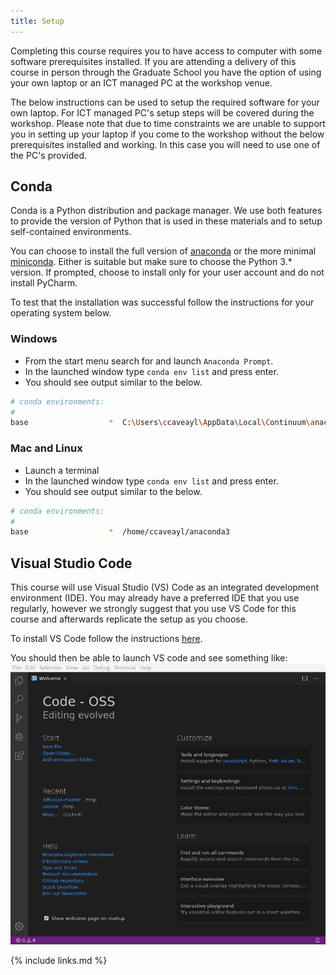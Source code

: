 ```yaml
---
title: Setup
---
```


Completing this course requires you to have access to computer with some
software prerequisites installed. If you are attending a delivery of this course
in person through the Graduate School you have the option of using your own
laptop or an ICT managed PC at the workshop venue.

The below instructions can be used to setup the required software for your own
laptop. For ICT managed PC's setup steps will be covered during the
workshop. Please note that due to time constraints we are unable to support you
in setting up your laptop if you come to the workshop without the below
prerequisites installed and working. In this case you will need to use one of
the PC's provided.

## Conda

Conda is a Python distribution and package manager. We use both features to
provide the version of Python that is used in these materials and to setup
self-contained environments.

You can choose to install the full version of [anaconda][] or the more minimal
[miniconda][]. Either is suitable but make sure to choose the Python 3.*
version. If prompted, choose to install only for your user account and do not
install PyCharm.

[anaconda]: https://docs.anaconda.com/anaconda/install/
[miniconda]: https://docs.conda.io/projects/conda/en/latest/user-guide/install/

To test that the installation was successful follow the instructions for your
operating system below.

### Windows

* From the start menu search for and launch `Anaconda Prompt`.
* In the launched window type `conda env list` and press enter.
* You should see output similar to the below.

```bash
# conda environments:
#
base                  *  C:\Users\ccaveayl\AppData\Local\Continuum\anaconda3\
```

### Mac and Linux

* Launch a terminal
* In the launched window type `conda env list` and press enter.
* You should see output similar to the below.

```bash
# conda environments:
#
base                  *  /home/ccaveayl/anaconda3
```

## Visual Studio Code

This course will use Visual Studio (VS) Code as an integrated development
environment (IDE). You may already have a preferred IDE that you use regularly,
however we strongly suggest that you use VS Code for this course and afterwards
replicate the setup as you choose.

To install VS Code follow the instructions
[here](https://code.visualstudio.com).

You should then be able to launch VS code and see something like:
![Screenshot of VS code](fig/vs-code.png)

{% include links.md %}
